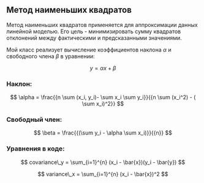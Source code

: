 ## Метод наименьших квадратов

Метод наименьших квадратов применяется для аппроксимации данных линейной моделью. Его цель - минимизировать сумму квадратов отклонений между фактическими и предсказанными значениями.

Мой класс реализует вычисление коэффициентов наклона $\alpha$ и свободного члена $\beta$ в уравнении:

$$ y = \alpha x + \beta $$

### Наклон:

$$ \alpha = \frac{{n \sum (x_i, y_i)- \sum x_i \sum y_i}}{{n \sum (x_i^2) - ( \sum x_i)^2}} $$



### Свободный член:

$$ \beta = \frac{{(\sum y_i - \alpha \sum x_i)}}{{n}} $$


### Уравнения в коде:

$$ covariance\_y = \sum_{i=1}^{n} (x_i - \bar{x})(y_i - \bar{y}) $$

$$ variance\_x = \sum_{i=1}^{n} (x_i - \bar{x})^2 $$
